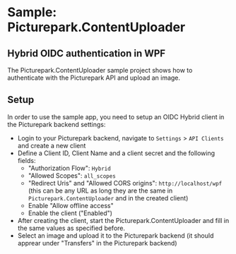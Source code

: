 # Sample: Picturepark.ContentUploader
## Hybrid OIDC authentication in WPF

The Picturepark.ContentUploader sample project shows how to authenticate with the Picturepark API and upload an image.

## Setup

In order to use the sample app, you need to setup an OIDC Hybrid client in the Picturepark backend settings: 

- Login to your Picturepark backend, navigate to `Settings` > `API Clients` and create a new client
- Define a Client ID, Client Name and a client secret and the following fields:
  - "Authorization Flow": `Hybrid`
  - "Allowed Scopes": `all_scopes`
  - "Redirect Uris" and "Allowed CORS origins": `http://localhost/wpf` (this can be any URL as long they are the same in `Picturepark.ContentUploader` and in the created client)
  - Enable "Allow offline access"
  - Enable the client ("Enabled")
- After creating the client, start the Picturepark.ContentUploader and fill in the same values as specified before.
- Select an image and upload it to the Picturepark backend (it should apprear under "Transfers" in the Picturepark backend)